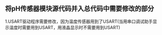 ## 将pH传感器模块源代码并入总代码中需要修改的部分
1.USART驱动程序需要修改，因为温度传感器用到了USART(当用串口调试助手显示温度时需要用到USART，用液晶显示时不需要用到USART)
